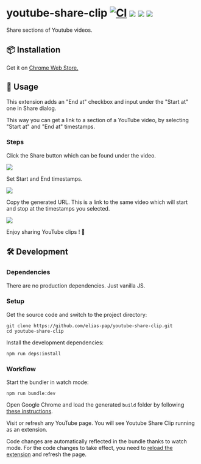 # youtube-share-clip [![CI](https://github.com/elias-pap/youtube-share-clip/actions/workflows/ci.yml/badge.svg)](https://github.com/elias-pap/youtube-share-clip/actions/workflows/ci.yml) [![](https://img.shields.io/badge/commitizen-friendly-brightgreen.svg)](http://commitizen.github.io/cz-cli/) [![](https://img.shields.io/badge/linting-eslint-yellowgreen)](https://eslint.org/) [![](https://img.shields.io/badge/code_style-prettier-ff69b4.svg)](https://prettier.io/)

Share sections of Youtube videos.

## 📦 Installation

Get it on [Chrome Web Store.](https://chrome.google.com/webstore/detail/youtube-share-clip/jknkoohnhhnlnojgddpjgibniodllhae)

## 🚀 Usage

This extension adds an "End at" checkbox and input under the "Start at" one in Share dialog.

This way you can get a link to a section of a YouTube video, by selecting "Start at" and "End at" timestamps.

### Steps

Click the Share button which can be found under the video.

![](https://lh3.googleusercontent.com/PTOEOGu2j9A7e5uvjpTgAKbn-1HSbNevmrPGRl7i_kMlArPQ-cd4tVbB6w_-k_iBWwo-WcmspwtSOzk5jIIKyBlL=w640-h400-e365-rj-sc0x00ffffff)

Set Start and End timestamps.

![](https://lh3.googleusercontent.com/3IPHs3OA33F9-pecNt2LBqxyo68Y_ejlFwYk9236RtcUXqKM0kxtkKx67dul6uNBezIIql5XBTs9ALjP1_Zy9h7riQ=w640-h400-e365-rj-sc0x00ffffff)

Copy the generated URL. This is a link to the same video which will start and stop at the timestamps you selected.

![](https://lh3.googleusercontent.com/dzI9tD9OhHZj5rnc2Fn5QlwuQ77iGrzLxD1SeueBR0PBmNd47VE_RKILoSraqLj8hfR6lO-aeUvqAJkbfuCgQTDM=w640-h400-e365-rj-sc0x00ffffff)

Enjoy sharing YouTube clips ! 🎉

## 🛠️ Development

### Dependencies

There are no production dependencies. Just vanilla JS.

### Setup

Get the source code and switch to the project directory:

```
git clone https://github.com/elias-pap/youtube-share-clip.git
cd youtube-share-clip
```

Install the development dependencies:

```
npm run deps:install
```

### Workflow

Start the bundler in watch mode:

```
npm run bundle:dev
```

Open Google Chrome and load the generated `build` folder by following [these instructions](https://developer.chrome.com/docs/extensions/mv3/getstarted/development-basics/#load-unpacked).

Visit or refresh any YouTube page. You will see Youtube Share Clip running as an extension.

Code changes are automatically reflected in the bundle thanks to watch mode. For the code changes to take effect, you need to [reload the extension](https://developer.chrome.com/docs/extensions/mv3/getstarted/development-basics/#reload) and refresh the page.
